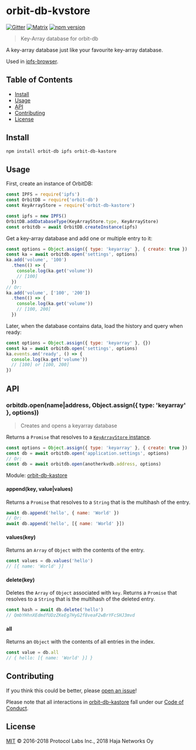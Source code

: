 # orbit-db-kvstore

[![Gitter](https://img.shields.io/gitter/room/nwjs/nw.js.svg)](https://gitter.im/orbitdb/Lobby) [![Matrix](https://img.shields.io/badge/matrix-%23orbitdb%3Apermaweb.io-blue.svg)](https://riot.permaweb.io/#/room/#orbitdb:permaweb.io) [![npm version](https://badge.fury.io/js/orbit-db-kastore.svg)](https://badge.fury.io/js/orbit-db-kastore)

> Key-Array database for orbit-db

A key-array database just like your favourite key-array database.

Used in [ipfs-browser](https://github.com/ThalusA/ipfs-browser).

## Table of Contents

- [Install](#install)
- [Usage](#usage)
- [API](#api)
- [Contributing](#contributing)
- [License](#license)

## Install

```bash
npm install orbit-db ipfs orbit-db-kastore
```

## Usage

First, create an instance of OrbitDB:

```javascript
const IPFS = require('ipfs')
const OrbitDB = require('orbit-db')
const KeyArrayStore = require('orbit-db-kastore')

const ipfs = new IPFS()
OrbitDB.addDatabaseType(KeyArrayStore.type, KeyArrayStore)
const orbitdb = await OrbitDB.createInstance(ipfs)
```

Get a key-array database and add one or multiple entry to it:

```javascript
const options = Object.assign({ type: 'keyarray' }, { create: true })
const ka = await orbitdb.open('settings', options)
ka.add('volume', '100')
  .then(() => {
    console.log(ka.get('volume'))
    // [100]
  })
// Or:
ka.add('volume', ['100', '200'])
  .then(() => {
    console.log(ka.get('volume'))
    // [100, 200]
  })
```

Later, when the database contains data, load the history and query when ready:

```javascript
const options = Object.assign({ type: 'keyarray' }, {})
const ka = await orbitdb.open('settings', options)
ka.events.on('ready', () => {
  console.log(ka.get('volume'))
  // [100] or [100, 200]
})
```

## API

### orbitdb.open(name|address, Object.assign({ type: 'keyarray' }, options))

> Creates and opens a keyarray database

Returns a `Promise` that resolves to a [`KeyArrayStore` instance](https://github.com/ThalusA/orbit-db-kastore).

```javascript
const options = Object.assign({ type: 'keyarray' }, { create: true })
const db = await orbitdb.open('application.settings', options)
// Or:
const db = await orbitdb.open(anotherkvdb.address, options)
```

Module: [orbit-db-kastore](https://github.com/ThalusA/orbit-db-kastore)

#### append(key, value|values)

Returns a `Promise` that resolves to a `String` that is the multihash of the entry.

  ```javascript
  await db.append('hello', { name: 'World' })
  // Or:
  await db.append('hello', [{ name: 'World' }])
  ```

#### values(key)

Returns an `Array` of `Object` with the contents of the entry.

  ```javascript
  const values = db.values('hello')
  // [{ name: 'World' }]
  ```

#### delete(key)

Deletes the `Array` of `Object` associated with `key`. Returns a `Promise` that resolves to a `String` that is the multihash of the deleted entry.

  ```javascript
  const hash = await db.delete('hello')
  // QmbYHhnXEdmdfUDzZKeEg7HyG2f8veaF2wBrYFcSHJ3mvd
  ```

#### all

Returns an `Object` with the contents of all entries in the index.

  ```javascript
  const value = db.all
  // { hello: [{ name: 'World' }] }
  ```

## Contributing

If you think this could be better, please [open an issue](https://github.com/ThalusA/orbit-db-kastore/issues/new)!

Please note that all interactions in [orbit-db-kastore](https://github.com/ThalusA/orbit-db-kastore) fall under our [Code of Conduct](CODE_OF_CONDUCT.md).

## License

[MIT](LICENSE) ©️ 2016-2018 Protocol Labs Inc., 2018 Haja Networks Oy
